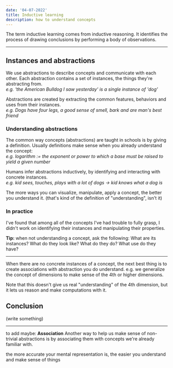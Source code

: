 ```yaml
---
date: '04-07-2022'
title: Inductive learning
description: how to understand concepts
---
```


The term inductive learning comes from inductive reasoning.
It identifies the process of drawing conclusions by performing a body of observations.

---

## Instances and abstractions
We use abstractions to describe concepts and communicate with each other.
Each abstraction contains a set of instances, the things they're abstracting from.<br />
*e.g. 'the American Bulldog I saw yesterday' is a single instance of 'dog'*

Abstractions are created by extracting the common features, behaviors and uses from their instances.<br />
*e.g. Dogs have four legs, a good sense of smell, bark and are man's best friend*

### Understanding abstractions
The common way concepts (abstractions) are taught in schools is by giving a definition.
Usually definitions make sense when you already understand the concept:<br />
*e.g. logarithm := the exponent or power to which a base must be raised to yield a given number*
	
Humans infer abstractions inductively, by identifying and interacting with concrete instances.<br />
*e.g. kid sees, touches, plays with a lot of dogs -> kid knows what a dog is*

The more ways you can visualize, manipulate, apply a concept, the better you understand it.
(that's kind of the definition of "understanding", isn't it)

### In practice
I've found that among all of the concepts I've had trouble to fully grasp, I didn't work on identifying their instances and manipulating their properties.

**Tip:** when not understanding a concept, ask the following:
What are its instances? What do they look like? What do they do? What use do they have?

---

When there are no concrete instances of a concept, the next best thing is to create associations with abstraction you do understand.
e.g. we generalize the concept of dimensions to make sense of the 4th or higher dimensions.

Note that this doesn't give us real "understanding" of the 4th dimension, but it lets us reason and make computations with it.

## Conclusion
(write something)


---

to add maybe:
**Association**
Another way to help us make sense of non-trivial abstractions is by associating them with concepts we're already familiar with.

the more accurate your mental representation is, the easier you understand and make sense of things